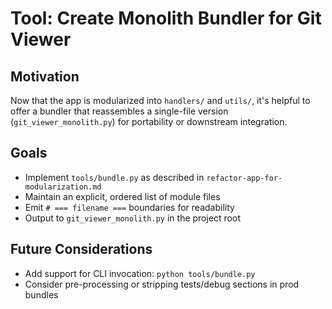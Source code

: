 # Tool: Create Monolith Bundler for Git Viewer

## Motivation

Now that the app is modularized into `handlers/` and `utils/`, it's helpful to offer a bundler that reassembles a single-file version (`git_viewer_monolith.py`) for portability or downstream integration.

## Goals

- Implement `tools/bundle.py` as described in `refactor-app-for-modularization.md`
- Maintain an explicit, ordered list of module files
- Emit `# === filename ===` boundaries for readability
- Output to `git_viewer_monolith.py` in the project root

## Future Considerations

- Add support for CLI invocation: `python tools/bundle.py`
- Consider pre-processing or stripping tests/debug sections in prod bundles

